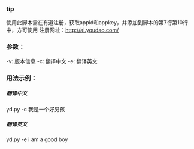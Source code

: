 ### tip

使用此脚本需在有道注册，获取appid和appkey，并添加到脚本的第7行第10行中，方可使用
注册网址：http://ai.youdao.com/


### 参数：

-v: 版本信息
-c: 翻译中文
-e: 翻译英文


### 用法示例：

##### 翻译中文

yd.py -c 我是一个好男孩

##### 翻译英文

yd.py -e i am a good boy

